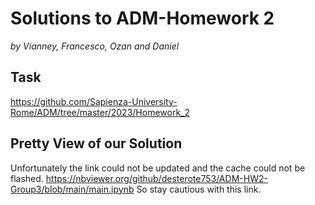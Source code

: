 # Solutions to ADM-Homework 2
*by Vianney, Francesco, Ozan and Daniel*

## Task
https://github.com/Sapienza-University-Rome/ADM/tree/master/2023/Homework_2

## Pretty View of our Solution
Unfortunately the link could not be updated and the cache could not be flashed. 
https://nbviewer.org/github/desterote753/ADM-HW2-Group3/blob/main/main.ipynb
So stay cautious with this link.